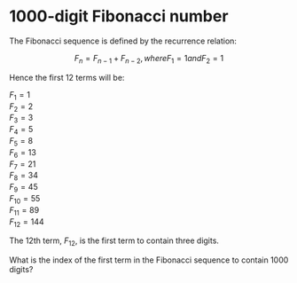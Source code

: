 # 1000-digit Fibonacci number

The Fibonacci sequence is defined by the recurrence relation:

$$F_n = F_{n−1} + F_{n−2}, where F_1 = 1 and F_2 = 1$$

Hence the first 12 terms will be:

$F_1 = 1$  
$F_2 = 2$  
$F_3 = 3$  
$F_4 = 5$  
$F_5 = 8$  
$F_6 = 13$  
$F_7 = 21$  
$F_8 = 34$  
$F_9 = 45$  
$F_{10} = 55$  
$F_{11} = 89$  
$F_{12} = 144$

The 12th term, $F_{12}$, is the first term to contain three digits.

What is the index of the first term in the Fibonacci sequence to contain 1000 digits?
